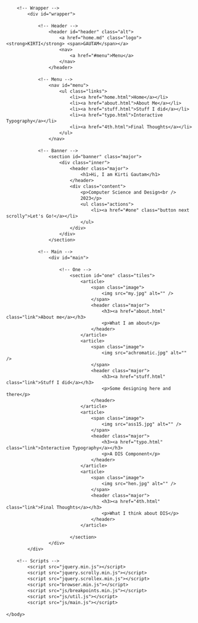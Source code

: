<!DOCTYPE HTML>
<!--
	Forty by HTML5 UP
	html5up.net | @ajlkn
	Free for personal and commercial use under the CCA 3.0 license (html5up.net/license)
-->
<html>
	<head>
		<title>KIRTI GAUTAM</title>
		<meta charset="utf-8" />
		<meta name="viewport" content="width=device-width, initial-scale=1, user-scalable=no" />
		<link rel="stylesheet" href="main.css" />
		<noscript><link rel="stylesheet" href="noscript.css" /></noscript>
	</head>
	<body class="is-preload">

		<!-- Wrapper -->
			<div id="wrapper">

				<!-- Header -->
					<header id="header" class="alt">
						<a href="home.md" class="logo"><strong>KIRTI</strong> <span>GAUTAM</span></a>
						<nav>
							<a href="#menu">Menu</a>
						</nav>
					</header>

				<!-- Menu -->
					<nav id="menu">
						<ul class="links">
							<li><a href="home.html">Home</a></li>
							<li><a href="about.html">About Me</a></li>
							<li><a href="stuff.html">Stuff I did</a></li>
							<li><a href="typo.html">Interactive Typography</a></li>
							<li><a href="4th.html">Final Thoughts</a></li>
						</ul>
					</nav>

				<!-- Banner -->
					<section id="banner" class="major">
						<div class="inner">
							<header class="major">
								<h1>Hi, I am Kirti Gautam</h1>
							</header>
							<div class="content">
								<p>Computer Science and Design<br />
								2023</p>
								<ul class="actions">
									<li><a href="#one" class="button next scrolly">Let's Go!</a></li>
								</ul>
							</div>
						</div>
					</section>

				<!-- Main -->
					<div id="main">

						<!-- One -->
							<section id="one" class="tiles">
								<article>
									<span class="image">
										<img src="my.jpg" alt="" />
									</span>
									<header class="major">
										<h3><a href="about.html" class="link">About me</a></h3>
										<p>What I am about</p>
									</header>
								</article>
								<article>
									<span class="image">
										<img src="achromatic.jpg" alt="" />
									</span>
									<header class="major">
										<h3><a href="stuff.html" class="link">Stuff I did</a></h3>
										<p>Some designing here and there</p>
									</header>
								</article>
								<article>
									<span class="image">
										<img src="ass15.jpg" alt="" />
									</span>
									<header class="major">
										<h3><a href="typo.html" class="link">Interactive Typography</a></h3>
										<p>A DIS Component</p>
									</header>
								</article>
								<article>
									<span class="image">
										<img src="hen.jpg" alt="" />
									</span>
									<header class="major">
										<h3><a href="4th.html" class="link">Final Thoughts</a></h3>
										<p>What I think about DIS</p>
									</header>
								</article>
								
							</section>
					</div>
			</div>

		<!-- Scripts -->
			<script src="jquery.min.js"></script>
			<script src="jquery.scrolly.min.js"></script>
			<script src="jquery.scrollex.min.js"></script>
			<script src="browser.min.js"></script>
			<script src="js/breakpoints.min.js"></script>
			<script src="js/util.js"></script>
			<script src="js/main.js"></script>

	</body>
</html>
